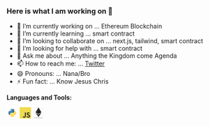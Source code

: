 ### Here is what I am working on 👋



- 🔭 I’m currently working on ... Ethereum Blockchain
- 🌱 I’m currently learning ... smart contract
- 👯 I’m looking to collaborate on ... next.js, tailwind, smart contract
- 🤔 I’m looking for help with ... smart contract
- 💬 Ask me about ... Anything the Kingdom come Agenda
- 📫 How to reach me: ... [Twitter](https://twitter.com/baidoo_nana)
- 😄 Pronouns: ... Nana/Bro
- ⚡ Fun fact: ... Know Jesus Chris


**Languages and Tools:**  

<code><img height="26" src="https://raw.githubusercontent.com/github/explore/80688e429a7d4ef2fca1e82350fe8e3517d3494d/topics/python/python.png"></code>
<code><img height="26" src="https://raw.githubusercontent.com/github/explore/80688e429a7d4ef2fca1e82350fe8e3517d3494d/topics/javascript/javascript.png"></code>
<code><img height="26" src="https://raw.githubusercontent.com/github/explore/80688e429a7d4ef2fca1e82350fe8e3517d3494d/topics/ethereum/ethereum.png"></code>
